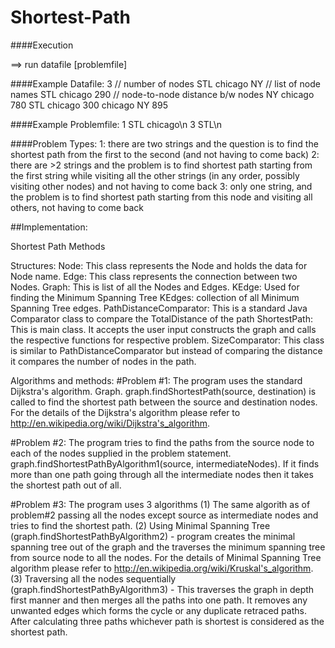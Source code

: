 Shortest-Path
=============

####Execution

==> run datafile [problemfile]


####Example Datafile:
3  // number of nodes
STL chicago NY  // list of node names
STL chicago 290 // node-to-node distance b/w nodes
NY chicago 780
STL chicago 300
chicago NY 895


####Example Problemfile:
1 STL chicago\n
3 STL\n


####Problem Types:
1: there are two strings and the question is to find the shortest path from the first to the second (and not having to come back)
2: there are >2 strings and the problem is to find shortest path starting from the first string while visiting all the other strings (in any order, possibly visiting other nodes) and not having to come back
3: only one string, and the problem is to find shortest path starting from this node and visiting all others, not having to come back


##Implementation:

Shortest Path Methods

Structures:
Node: This class represents the Node and holds the data for Node name.
Edge: This class represents the connection between two Nodes.
Graph: This is list of all the Nodes and Edges.
KEdge: Used for finding the Minimum Spanning Tree
KEdges: collection of all Minimum Spanning Tree edges.
PathDistanceComparator: This is a standard Java Comparator class to compare the TotalDistance of the path
ShortestPath: This is main class. It accepts the user input constructs the graph and calls the respective functions for respective problem.
SizeComparator: This class is similar to PathDistanceComparator but instead of comparing the distance it compares the number of nodes in the path.

Algorithms and methods:
#Problem #1: The program uses the standard Dijkstra's algorithm. Graph. graph.findShortestPath(source, destination) is called to find the shortest path between the source and destination nodes. For the details of the Dijkstra's algorithm please refer to http://en.wikipedia.org/wiki/Dijkstra's_algorithm.

#Problem #2: The program tries to find the paths from the source node to each of the nodes supplied in the problem statement. graph.findShortestPathByAlgorithm1(source, intermediateNodes). If it finds more than one path going through all the intermediate nodes then it takes the shortest path out of all.

#Problem #3: The program uses 3 algorithms
    (1) The same algorith as of problem#2 passing all the nodes except source as intermediate nodes and tries to find the shortest path.
    (2) Using Minimal Spanning Tree (graph.findShortestPathByAlgorithm2) - program creates the minimal spanning tree out of the graph and the traverses the minimum spanning tree from source node to all the nodes. For the details of Minimal Spanning Tree algorithm please refer to http://en.wikipedia.org/wiki/Kruskal's_algorithm.
    (3) Traversing all the nodes sequentially (graph.findShortestPathByAlgorithm3) - This traverses the graph in depth first manner and then merges all the paths into one path. It removes any unwanted edges which forms the cycle or any duplicate retraced paths.
After calculating three paths whichever path is shortest is considered as the shortest path.
